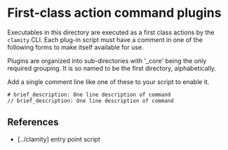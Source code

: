 # First-class action command plugins

Executables in this directory are executed as a first class actions by the
`clamity` CLI.  Each plug-in script must have a comment in one of the following
forms to make itself available for use.

Plugins are organized into sub-directories with '_core' being the only required
grouping. It is so named to be the first directory, alphabetically.


Add a single comment line like one of these to your script to enable it.
```
# brief_description: One line description of command
// brief_description: One line description of command
```


## References

* [../clamity] entry point script
